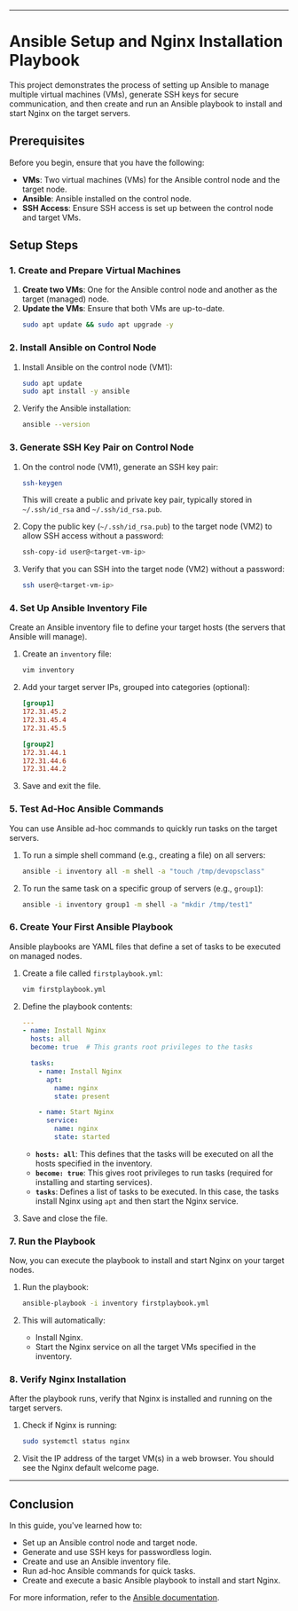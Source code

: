 

---

# Ansible Setup and Nginx Installation Playbook

This project demonstrates the process of setting up Ansible to manage multiple virtual machines (VMs), generate SSH keys for secure communication, and then create and run an Ansible playbook to install and start Nginx on the target servers.

## Prerequisites

Before you begin, ensure that you have the following:

- **VMs**: Two virtual machines (VMs) for the Ansible control node and the target node.
- **Ansible**: Ansible installed on the control node.
- **SSH Access**: Ensure SSH access is set up between the control node and target VMs.
  
## Setup Steps

### 1. Create and Prepare Virtual Machines

1. **Create two VMs**: One for the Ansible control node and another as the target (managed) node.
2. **Update the VMs**: Ensure that both VMs are up-to-date.
   ```bash
   sudo apt update && sudo apt upgrade -y
   ```

### 2. Install Ansible on Control Node

1. Install Ansible on the control node (VM1):
   ```bash
   sudo apt update
   sudo apt install -y ansible
   ```

2. Verify the Ansible installation:
   ```bash
   ansible --version
   ```

### 3. Generate SSH Key Pair on Control Node

1. On the control node (VM1), generate an SSH key pair:
   ```bash
   ssh-keygen
   ```

   This will create a public and private key pair, typically stored in `~/.ssh/id_rsa` and `~/.ssh/id_rsa.pub`.

2. Copy the public key (`~/.ssh/id_rsa.pub`) to the target node (VM2) to allow SSH access without a password:
   ```bash
   ssh-copy-id user@<target-vm-ip>
   ```

3. Verify that you can SSH into the target node (VM2) without a password:
   ```bash
   ssh user@<target-vm-ip>
   ```

### 4. Set Up Ansible Inventory File

Create an Ansible inventory file to define your target hosts (the servers that Ansible will manage). 

1. Create an `inventory` file:
   ```bash
   vim inventory
   ```

2. Add your target server IPs, grouped into categories (optional):
   ```ini
   [group1]
   172.31.45.2
   172.31.45.4
   172.31.45.5

   [group2]
   172.31.44.1
   172.31.44.6
   172.31.44.2
   ```

3. Save and exit the file.

### 5. Test Ad-Hoc Ansible Commands

You can use Ansible ad-hoc commands to quickly run tasks on the target servers.

1. To run a simple shell command (e.g., creating a file) on all servers:
   ```bash
   ansible -i inventory all -m shell -a "touch /tmp/devopsclass"
   ```

2. To run the same task on a specific group of servers (e.g., `group1`):
   ```bash
   ansible -i inventory group1 -m shell -a "mkdir /tmp/test1"
   ```

### 6. Create Your First Ansible Playbook

Ansible playbooks are YAML files that define a set of tasks to be executed on managed nodes.

1. Create a file called `firstplaybook.yml`:
   ```bash
   vim firstplaybook.yml
   ```

2. Define the playbook contents:
   ```yaml
   ---
   - name: Install Nginx
     hosts: all
     become: true  # This grants root privileges to the tasks

     tasks:
       - name: Install Nginx
         apt:
           name: nginx
           state: present

       - name: Start Nginx
         service:
           name: nginx
           state: started
   ```

   - **`hosts: all`**: This defines that the tasks will be executed on all the hosts specified in the inventory.
   - **`become: true`**: This gives root privileges to run tasks (required for installing and starting services).
   - **`tasks`**: Defines a list of tasks to be executed. In this case, the tasks install Nginx using `apt` and then start the Nginx service.

3. Save and close the file.

### 7. Run the Playbook

Now, you can execute the playbook to install and start Nginx on your target nodes.

1. Run the playbook:
   ```bash
   ansible-playbook -i inventory firstplaybook.yml
   ```

2. This will automatically:
   - Install Nginx.
   - Start the Nginx service on all the target VMs specified in the inventory.

### 8. Verify Nginx Installation

After the playbook runs, verify that Nginx is installed and running on the target servers.

1. Check if Nginx is running:
   ```bash
   sudo systemctl status nginx
   ```

2. Visit the IP address of the target VM(s) in a web browser. You should see the Nginx default welcome page.

---

## Conclusion

In this guide, you've learned how to:

- Set up an Ansible control node and target node.
- Generate and use SSH keys for passwordless login.
- Create and use an Ansible inventory file.
- Run ad-hoc Ansible commands for quick tasks.
- Create and execute a basic Ansible playbook to install and start Nginx.

For more information, refer to the [Ansible documentation](https://docs.ansible.com/).